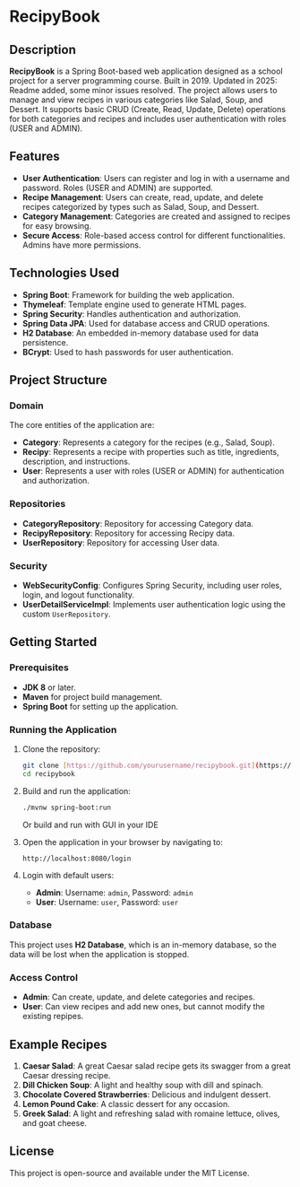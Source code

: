 # RecipyBook

## Description

**RecipyBook** is a Spring Boot-based web application designed as a school project for a server programming course. Built in 2019. Updated in 2025: Readme added, some minor issues resolved. The project allows users to manage and view recipes in various categories like Salad, Soup, and Dessert. It supports basic CRUD (Create, Read, Update, Delete) operations for both categories and recipes and includes user authentication with roles (USER and ADMIN).

## Features

- **User Authentication**: Users can register and log in with a username and password. Roles (USER and ADMIN) are supported.
- **Recipe Management**: Users can create, read, update, and delete recipes categorized by types such as Salad, Soup, and Dessert.
- **Category Management**: Categories are created and assigned to recipes for easy browsing.
- **Secure Access**: Role-based access control for different functionalities. Admins have more permissions.

## Technologies Used

- **Spring Boot**: Framework for building the web application.
- **Thymeleaf**: Template engine used to generate HTML pages.
- **Spring Security**: Handles authentication and authorization.
- **Spring Data JPA**: Used for database access and CRUD operations.
- **H2 Database**: An embedded in-memory database used for data persistence.
- **BCrypt**: Used to hash passwords for user authentication.

## Project Structure

### Domain

The core entities of the application are:

- **Category**: Represents a category for the recipes (e.g., Salad, Soup).
- **Recipy**: Represents a recipe with properties such as title, ingredients, description, and instructions.
- **User**: Represents a user with roles (USER or ADMIN) for authentication and authorization.

### Repositories

- **CategoryRepository**: Repository for accessing Category data.
- **RecipyRepository**: Repository for accessing Recipy data.
- **UserRepository**: Repository for accessing User data.

### Security

- **WebSecurityConfig**: Configures Spring Security, including user roles, login, and logout functionality.
- **UserDetailServiceImpl**: Implements user authentication logic using the custom `UserRepository`.

## Getting Started

### Prerequisites

- **JDK 8** or later.
- **Maven** for project build management.
- **Spring Boot** for setting up the application.

### Running the Application

1. Clone the repository:

    ```bash
    git clone [https://github.com/yourusername/recipybook.git](https://github.com/ndrsonya/recipeBook)
    cd recipybook
    ```

2. Build and run the application:

    ```bash
    ./mvnw spring-boot:run
    ```

    Or build and run with GUI in your IDE

3. Open the application in your browser by navigating to:

    ```
    http://localhost:8080/login
    ```

4. Login with default users:

    - **Admin**: Username: `admin`, Password: `admin`
    - **User**: Username: `user`, Password: `user`

### Database

This project uses **H2 Database**, which is an in-memory database, so the data will be lost when the application is stopped.

### Access Control

- **Admin**: Can create, update, and delete categories and recipes.
- **User**: Can view recipes and add new ones, but cannot modify the existing repipes.

## Example Recipes

1. **Caesar Salad**: A great Caesar salad recipe gets its swagger from a great Caesar dressing recipe.
2. **Dill Chicken Soup**: A light and healthy soup with dill and spinach.
3. **Chocolate Covered Strawberries**: Delicious and indulgent dessert.
4. **Lemon Pound Cake**: A classic dessert for any occasion.
5. **Greek Salad**: A light and refreshing salad with romaine lettuce, olives, and goat cheese.

## License

This project is open-source and available under the MIT License.

